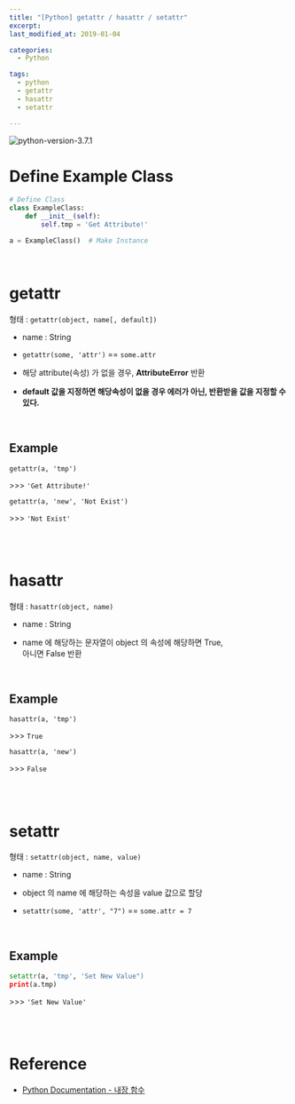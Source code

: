 ```yaml
---
title: "[Python] getattr / hasattr / setattr"
excerpt: 
last_modified_at: 2019-01-04

categories:
  - Python

tags:
  - python
  - getattr
  - hasattr
  - setattr

---
```


![python-version-3.7.1](https://img.shields.io/badge/python-v3.7.1-blue.svg)

# Define Example Class

```python
# Define Class
class ExampleClass:
    def __init__(self):
        self.tmp = 'Get Attribute!'

a = ExampleClass()  # Make Instance
```

<br>

# getattr

형태 : `getattr(object, name[, default])`

- name : String

- `getattr(some, 'attr')` == `some.attr`

- 해당 attribute(속성) 가 없을 경우, **AttributeError** 반환

- **default 값을 지정하면 해당속성이 없을 경우 에러가 아닌, 반환받을 값을 지정할 수 있다.**

<br>

## Example

```
getattr(a, 'tmp')
```
\>\>\> `'Get Attribute!'`

```
getattr(a, 'new', 'Not Exist')
```
\>\>\> `'Not Exist'`

<br><br>

# hasattr

형태 : `hasattr(object, name)`

- name : String

- name 에 해당하는 문자열이 object 의 속성에 해당하면 True,  
아니면 False 반환

<br>

## Example

```
hasattr(a, 'tmp')
```
\>\>\> `True`

```
hasattr(a, 'new')
```
\>\>\> `False`

<br><br>

# setattr

형태 : `setattr(object, name, value)`

- name : String

- object 의 name 에 해당하는 속성을 value 값으로 할당

- `setattr(some, 'attr', "7")` == `some.attr = 7`

<br>

## Example

```python
setattr(a, 'tmp', 'Set New Value")
print(a.tmp)
```
\>\>\> `'Set New Value'`

<br><br>

# Reference

- [Python Documentation - 내장 함수](https://docs.python.org/ko/3.6/library/functions.html)
